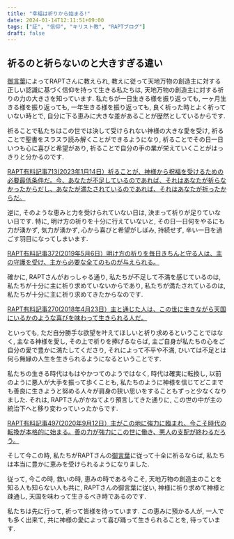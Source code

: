 ```yaml
---
title: "幸福は祈りから始まる!"
date: 2024-01-14T12:11:51+09:00
tags: ["証", "信仰", "キリスト教", "RAPTブログ"]
draft: false
---
```


## 祈るのと祈らないのと大きすぎる違い
[御言葉](https://rapt-neo.com/?page_id=30947)によってRAPTさんに教えられ, 
教えに従って天地万物の創造主に対する正しい認識に基づく信仰を持って生きる私たちは,
天地万物の創造主に対する祈りの力の大きさを知っています. 私たちが一日生きる様を振り返っても, 一ヶ月生きる様を振り返っても,
一年生きる様を振り返っても, 良く祈った時とよく祈っていない時とで, 自分に下る恵みに大きな差があることが歴然としているからです.

祈ることで私たちはこの世では決して受けられない神様の大きな愛を受け, 祈ることで聖書をスラスラ読み解くことができるようになり,
祈ることでその日一日いつも心に喜びと希望があり, 祈ることで自分の手の業が栄えていくことがはっきりと分かるのです.

[RAPT有料記事713(2023年1月14日）祈ることが、神様から祝福を受けるための必要最低条件だ。今、あなたが不足しているのであれば、それはあなたが祈らなかったからだし、あなたが満たされているのであれば、それはあなたが祈ったからだ。](https://rapt-neo.com/?p=57805)

逆に, そのような恵みと力を受けられていない日は, 決まって祈りが足りていない日です. 特に, 明け方の祈りを十分に行えていないと,
その日一日何をやるにも力が湧かず, 気力が湧かず, 心から喜びと希望がしぼみ, 持続せず, 辛い一日を過ごす羽目になってしまいます.

[RAPT有料記事372(2019年5月6日）明け方の祈りを毎日きちんと守る人は、主の守護を受け、主から必要な全てのものが与えられる。](https://rapt-neo.com/?p=50878)

確かに, RAPTさんがおっしゃる通り, 私たちが不足して不満を感じているのは, 私たちが十分に主に祈り求めていないからであり,
私たちが満たされているのは, 私たちが十分に主に祈り求めてきたからなのです. 

[RAPT有料記事270(2018年4月23日）主と通じた人は、この世に生きながら天国にいるかのような喜びを味わって生きられる人だ。](https://rapt-neo.com/?p=47148)

といっても, ただ自分勝手な欲望を叶えてほしいと祈り求めるということではなく, 主なる神様を愛し, その上で祈りを捧げるならば,
主ご自身が私たちの心をご自分の愛で豊かに満たしてくださり, それによって不平や不満, ひいては不足とは何ら無縁の人生を生きられるようになるということです.

私たちの生きる時代はもはやかつてのようではなく, 時代は確実に転換し, 以前のように悪人が大手を振って歩くことも,
私たちのように神様を信じてどこまでも善良に生きようと努める人々が肩身の狭い思いをすることもずっと少なくなりました.
それは, RAPTさんがかねてより預言してきた通りに, この世の中が主の統治下へと移り変わっていったからです.

[RAPT有料記事497(2020年9月12日）主がこの地に強力に臨まれ、今こそ時代の転換が本格的に始まる。善の力が強力にこの世に働き、悪人の支配が終わるだろう。](https://rapt-neo.com/?p=53572)

そして今この時, 私たちがRAPTさんの[御言葉](https://rapt-neo.com/?page_id=30947)に従って十全に祈るならば, 
私たちは本当に豊かに恵みを受けられるようになりました. 

従って, 今この時, 救いの時, 恵みの時である今こそ, 天地万物の創造主のことを知る人も知らない人も共に, 
RAPTさんの御言葉に従い, 神様に祈り求めて神様と疎通し, 天国を味わって生きるべき時であるのです.

私たちは先に行って, 祈って皆様を待っています. この恵みに預かる人が, 一人でも多く出来て,
共に神様の愛によって喜び踊って生きられることを, 待っています.